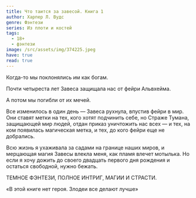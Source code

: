 ```yaml
---
title: Что таится за завесой. Книга 1
author: Харпер Л. Вудс
genre: Фэнтези
series: Из плоти и костей
tags:
  - 18+
  - фэнтези
image: /src/assets/img/374225.jpeg
have: true
read: true
---
```

Когда-то мы поклонялись им как богам.

Почти четыреста лет Завеса защищала нас от фейри Альвхейма.

А потом мы погибли от их мечей.

Все изменилось в один день — Завеса рухнула, впустив фейри в мир. Они ставят метки на тех, кого хотят подчинить себе, но Страже Тумана, защищающей мир людей, отдан приказ уничтожить нас всех — и тех, на ком появилась магическая метка, и тех, до кого фейри еще не добрались.

Всю жизнь я ухаживала за садами на границе наших миров, и мерцающая магия Завесы влекла меня, как пламя влечет мотылька. Но если я хочу дожить до своего двадцать первого дня рождения и остаться свободной, нужно бежать.



ТЕМНОЕ ФЭНТЕЗИ, ПОЛНОЕ ИНТРИГ, МАГИИ И СТРАСТИ.



«В этой книге нет героя. Злодеи все делают лучше»
